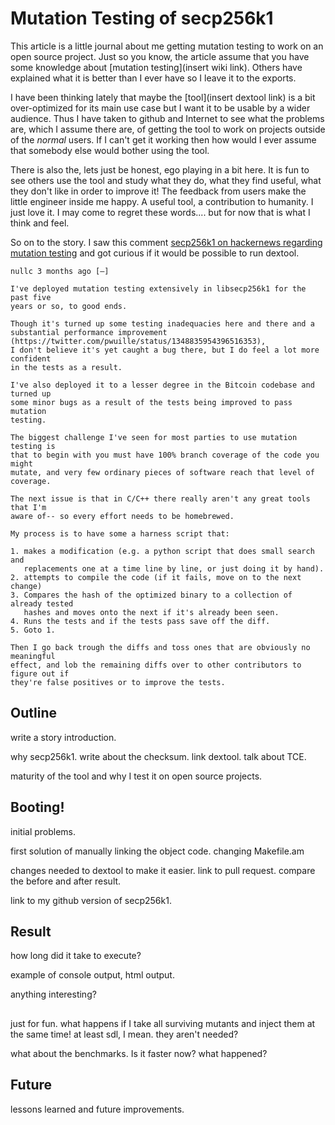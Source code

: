 # Mutation Testing of secp256k1

This article is a little journal about me getting mutation testing to work on
an open source project. Just so you know, the article assume that you have some
knowledge about [mutation testing](insert wiki link). Others have explained
what it is better than I ever have so I leave it to the exports.

I have been thinking lately that maybe the [tool](insert dextool link) is a bit
over-optimized for its main use case but I want it to be usable by a wider
audience. Thus I have taken to github and Internet to see what the problems
are, which I assume there are, of getting the tool to work on projects outside
of the *normal* users. If I can't get it working then how would I ever assume
that somebody else would bother using the tool.

There is also the, lets just be honest, ego playing in a bit here. It is fun to
see others use the tool and study what they do, what they find useful, what
they don't like in order to improve it! The feedback from users make the little
engineer inside me happy. A useful tool, a contribution to humanity.  I just
love it. I may come to regret these words.... but for now that is what I think
and feel.

So on to the story. I saw this comment
[secp256k1 on hackernews regarding mutation testing](https://news.ycombinator.com/item?id=26024915)
and got curious if it would be possible to run dextool.

    nullc 3 months ago [–]

    I've deployed mutation testing extensively in libsecp256k1 for the past five
    years or so, to good ends.

    Though it's turned up some testing inadequacies here and there and a
    substantial performance improvement (https://twitter.com/pwuille/status/1348835954396516353),
    I don't believe it's yet caught a bug there, but I do feel a lot more confident
    in the tests as a result.

    I've also deployed it to a lesser degree in the Bitcoin codebase and turned up
    some minor bugs as a result of the tests being improved to pass mutation
    testing.

    The biggest challenge I've seen for most parties to use mutation testing is
    that to begin with you must have 100% branch coverage of the code you might
    mutate, and very few ordinary pieces of software reach that level of coverage.

    The next issue is that in C/C++ there really aren't any great tools that I'm
    aware of-- so every effort needs to be homebrewed.

    My process is to have some a harness script that:

    1. makes a modification (e.g. a python script that does small search and
       replacements one at a time line by line, or just doing it by hand).
    2. attempts to compile the code (if it fails, move on to the next change)
    3. Compares the hash of the optimized binary to a collection of already tested
       hashes and moves onto the next if it's already been seen.
    4. Runs the tests and if the tests pass save off the diff.
    5. Goto 1.

    Then I go back trough the diffs and toss ones that are obviously no meaningful
    effect, and lob the remaining diffs over to other contributors to figure out if
    they're false positives or to improve the tests.


## Outline

write a story introduction.

why secp256k1.
write about the checksum. link dextool.
talk about TCE.

maturity of the tool and why I test it on open source projects.

## Booting!

initial problems.

first solution of manually linking the object code.
changing Makefile.am

changes needed to dextool to make it easier.
link to pull request.
compare the before and after result.

link to my github version of secp256k1.

## Result

how long did it take to execute?

example of console output, html output.

anything interesting?

##

just for fun. what happens if I take all surviving mutants and inject them at the same time!
at least sdl, I mean. they aren't needed?

what about the benchmarks. Is it faster now? what happened?

## Future

lessons learned and future improvements.

